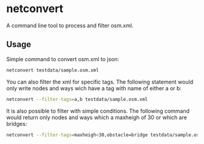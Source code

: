# netconvert

A command line tool to process and filter osm.xml.

## Usage

Simple command to convert osm.xml to json:

```bash
netconvert testdata/sample.osm.xml
```

You can also filter the xml for specific tags. The following statement would
only write nodes and ways wich have a tag with name of either a or b:

```bash
netconvert --filter-tags=a,b testdata/sample.osm.xml
```

It is also possible to filter with simple conditions. The following
command would return only nodes and ways which a maxheigh of 30 or which are bridges:

```bash
netconvert --filter-tags=maxheigh<30,obstacle=bridge testdata/sample.osm.xml
```
